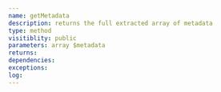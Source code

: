 ```yaml
---
name: getMetadata
description: returns the full extracted array of metadata 
type: method
visitiblity: public
parameters: array $metadata
returns: 
dependencies:
exceptions:  
log: 
---
```

